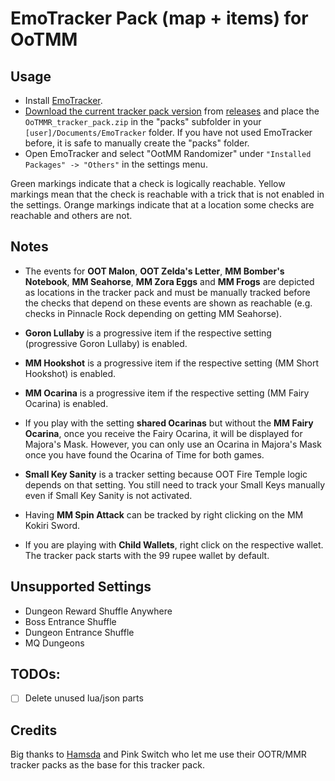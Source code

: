 # EmoTracker Pack (map + items) for OoTMM

## Usage

- Install [EmoTracker](https://emotracker.net/download/).
- [Download the current tracker pack version](https://github.com/jupiter0fire/OoTMMR_tracker_pack/releases/latest/download/OoTMMR_tracker_pack.zip) from [releases](https://github.com/jupiter0fire/OoTMMR_tracker_pack/releases) and place the `OoTMMR_tracker_pack.zip` in the "packs" subfolder in your `[user]/Documents/EmoTracker` folder. If you have not used EmoTracker before, it is safe to manually create the "packs" folder.
- Open EmoTracker and select "OotMM Randomizer" under `"Installed Packages" -> "Others"` in the settings menu.

Green markings indicate that a check is logically reachable. Yellow markings mean that the check is reachable with a trick that is not enabled in the settings. Orange markings indicate that at a location some checks are reachable and others are not.

## Notes

- The events for **OOT Malon**, **OOT Zelda's Letter**, **MM Bomber's Notebook**, **MM Seahorse**, **MM Zora Eggs** and **MM Frogs** are depicted as locations in the tracker pack and must be manually tracked before the checks that depend on these events are shown as reachable (e.g. checks in Pinnacle Rock depending on getting MM Seahorse).

- **Goron Lullaby** is a progressive item if the respective setting (progressive Goron Lullaby) is enabled.

- **MM Hookshot** is a progressive item if the respective setting (MM Short Hookshot) is enabled.

- **MM Ocarina** is a progressive item if the respective setting (MM Fairy Ocarina) is enabled.

- If you play with the setting **shared Ocarinas** but without the **MM Fairy Ocarina**, once you receive the Fairy Ocarina, it will be displayed for Majora's Mask. However, you can only use an Ocarina in Majora's Mask once you have found the Ocarina of Time for both games.

- **Small Key Sanity** is a tracker setting because OOT Fire Temple logic depends on that setting. You still need to track your Small Keys manually even if Small Key Sanity is not activated.

- Having **MM Spin Attack** can be tracked by right clicking on the MM Kokiri Sword.

- If you are playing with **Child Wallets**, right click on the respective wallet. The tracker pack starts with the 99 rupee wallet by default.

## Unsupported Settings

- Dungeon Reward Shuffle Anywhere
- Boss Entrance Shuffle
- Dungeon Entrance Shuffle
- MQ Dungeons

## TODOs:

- [ ] Delete unused lua/json parts

## Credits

Big thanks to [Hamsda](https://github.com/Hamsda/EmoTrackerPacks) and Pink Switch who let me use their OOTR/MMR tracker packs as the base for this tracker pack.
